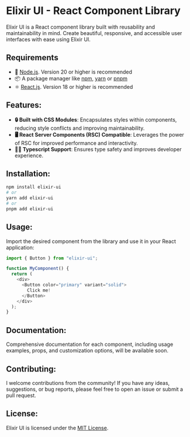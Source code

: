 # Elixir UI - React Component Library

Elixir UI is a React component library built with reusability and maintainability in mind.
Create beautiful, responsive, and accessible user interfaces with ease using Elixir UI.

## Requirements

- 🐢 [Node.js](https://nodejs.org/en/). Version 20 or higher is recommended
- 📦 A package manager like [npm](https://www.npmjs.com/), [yarn](https://yarnpkg.com/) or [pnpm](https://pnpm.js.org/)
- ⚛️ [React.js](https://reactjs.org/). Version 18 or higher is recommended

## Features:

- **🔒 Built with CSS Modules**: Encapsulates styles within components, reducing style conflicts and improving maintainability.
- **🖥️ React Server Components (RSC) Compatible**: Leverages the power of RSC for improved performance and interactivity.
- **👨‍💻 Typescript Support**: Ensures type safety and improves developer experience.

## Installation:

```sh
npm install elixir-ui
# or
yarn add elixir-ui
# or
pnpm add elixir-ui
```

## Usage:

Import the desired component from the library and use it in your React application:

```javascript
import { Button } from "elixir-ui";

function MyComponent() {
  return (
    <div>
      <Button color="primary" variant="solid">
        Click me!
      </Button>
    </div>
  );
}
```

## Documentation:

Comprehensive documentation for each component, including usage examples, props, and customization options, will be available soon.

## Contributing:

I welcome contributions from the community! If you have any ideas, suggestions, or bug reports, please feel free to open an issue or submit a pull request.

## License:

Elixir UI is licensed under the [MIT License](./LICENSE).
